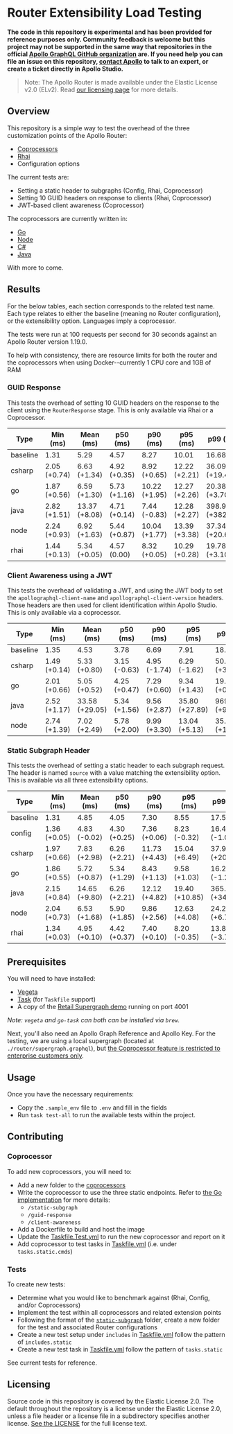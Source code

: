 # Router Extensibility Load Testing

**The code in this repository is experimental and has been provided for reference purposes only. Community feedback is welcome but this project may not be supported in the same way that repositories in the official [Apollo GraphQL GitHub organization](https://github.com/apollographql) are. If you need help you can file an issue on this repository, [contact Apollo](https://www.apollographql.com/contact-sales) to talk to an expert, or create a ticket directly in Apollo Studio.**

> Note: The Apollo Router is made available under the Elastic License v2.0 (ELv2).
> Read [our licensing page](https://www.apollographql.com/docs/resources/elastic-license-v2-faq/) for more details.

## Overview

This repository is a simple way to test the overhead of the three customization points of the Apollo Router:

* [Coprocessors](https://www.apollographql.com/docs/router/customizations/coprocessor)
* [Rhai](https://www.apollographql.com/docs/router/customizations/rhai)
* Configuration options

The current tests are:

* Setting a static header to subgraphs (Config, Rhai, Coprocessor)
* Setting 10 GUID headers on response to clients (Rhai, Coprocessor)
* JWT-based client awareness (Coprocessor)

The coprocessors are currently written in: 
* [Go](./coprocessors/go/)
* [Node](./coprocessors/node)
* [C#](./coprocessors/csharp)
* [Java](./coprocessors/java)

With more to come.

## Results

For the below tables, each section corresponds to the related test name. Each type relates to either the baseline (meaning no Router configuration), or the extensibility option. Languages imply a coprocessor.

The tests were run at 100 requests per second for 30 seconds against an Apollo Router version 1.19.0.

To help with consistency, there are resource limits for both the router and the coprocessors when using Docker--currently 1 CPU core and 1GB of RAM

### GUID Response

This tests the overhead of setting 10 GUID headers on the response to the client using the `RouterResponse` stage. This is only available via Rhai or a Coprocessor.

| Type     | Min (ms)        | Mean (ms)        | p50 (ms)        | p90 (ms)         | p95 (ms)         | p99 (ms)            | Max (ms)            |
| -------- | --------------- | ---------------- | --------------- | ---------------- | ---------------- | ------------------- | ------------------- |
| baseline | 1.31            | 5.29             | 4.57            | 8.27             | 10.01            | 16.68               | 91.33               |
| csharp   | 2.05<br>(+0.74) | 6.63<br>(+1.34)  | 4.92<br>(+0.35) | 8.92<br>(+0.65)  | 12.22<br>(+2.21) | 36.09<br>(+19.41)   | 212.01<br>(+120.68) |
| go       | 1.87<br>(+0.56) | 6.59<br>(+1.30)  | 5.73<br>(+1.16) | 10.22<br>(+1.95) | 12.27<br>(+2.26) | 20.38<br>(+3.70)    | 92.06<br>(+0.73)    |
| java     | 2.82<br>(+1.51) | 13.37<br>(+8.08) | 4.71<br>(+0.14) | 7.44<br>(-0.83)  | 12.28<br>(+2.27) | 398.98<br>(+382.30) | 692.91<br>(+601.58) |
| node     | 2.24<br>(+0.93) | 6.92<br>(+1.63)  | 5.44<br>(+0.87) | 10.04<br>(+1.77) | 13.39<br>(+3.38) | 37.34<br>(+20.66)   | 150.21<br>(+58.88)  |
| rhai     | 1.44<br>(+0.13) | 5.34<br>(+0.05)  | 4.57<br>(0.00)  | 8.32<br>(+0.05)  | 10.29<br>(+0.28) | 19.78<br>(+3.10)    | 89.14<br>(-2.19)    |

### Client Awareness using a JWT

This tests the overhead of validating a JWT, and using the JWT body to set the `apollographql-client-name` and `apollographql-client-version` headers. Those headers are then used for client identification within Apollo Studio.
This is only available via a coprocessor.

| Type     | Min (ms)        | Mean (ms)         | p50 (ms)        | p90 (ms)        | p95 (ms)          | p99 (ms)            | Max (ms)              |
| -------- | --------------- | ----------------- | --------------- | --------------- | ----------------- | ------------------- | --------------------- |
| baseline | 1.35            | 4.53              | 3.78            | 6.69            | 7.91              | 18.88               | 76.30                 |
| csharp   | 1.49<br>(+0.14) | 5.33<br>(+0.80)   | 3.15<br>(-0.63) | 4.95<br>(-1.74) | 6.29<br>(-1.62)   | 50.87<br>(+31.99)   | 332.08<br>(+255.78)   |
| go       | 2.01<br>(+0.66) | 5.05<br>(+0.52)   | 4.25<br>(+0.47) | 7.29<br>(+0.60) | 9.34<br>(+1.43)   | 19.33<br>(+0.45)    | 66.79<br>(-9.51)      |
| java     | 2.52<br>(+1.17) | 33.58<br>(+29.05) | 5.34<br>(+1.56) | 9.56<br>(+2.87) | 35.80<br>(+27.89) | 969.13<br>(+950.25) | 1365.42<br>(+1289.12) |
| node     | 2.74<br>(+1.39) | 7.02<br>(+2.49)   | 5.78<br>(+2.00) | 9.99<br>(+3.30) | 13.04<br>(+5.13)  | 35.70<br>(+16.82)   | 108.69<br>(+32.39)    |

### Static Subgraph Header

This tests the overhead of setting a static header to each subgraph request. The header is named `source` with a value matching the extensibility option. This is available via all three extensibility options.

| Type     | Min (ms)        | Mean (ms)        | p50 (ms)        | p90 (ms)         | p95 (ms)          | p99 (ms)            | Max (ms)            |
| -------- | --------------- | ---------------- | --------------- | ---------------- | ----------------- | ------------------- | ------------------- |
| baseline | 1.31            | 4.85             | 4.05            | 7.30             | 8.55              | 17.51               | 83.64               |
| config   | 1.36<br>(+0.05) | 4.83<br>(-0.02)  | 4.30<br>(+0.25) | 7.36<br>(+0.06)  | 8.23<br>(-0.32)   | 16.44<br>(-1.07)    | 65.63<br>(-18.01)   |
| csharp   | 1.97<br>(+0.66) | 7.83<br>(+2.98)  | 6.26<br>(+2.21) | 11.73<br>(+4.43) | 15.04<br>(+6.49)  | 37.98<br>(+20.47)   | 206.87<br>(+123.23) |
| go       | 1.86<br>(+0.55) | 5.72<br>(+0.87)  | 5.34<br>(+1.29) | 8.43<br>(+1.13)  | 9.58<br>(+1.03)   | 16.22<br>(-1.29)    | 80.92<br>(-2.72)    |
| java     | 2.15<br>(+0.84) | 14.65<br>(+9.80) | 6.26<br>(+2.21) | 12.12<br>(+4.82) | 19.40<br>(+10.85) | 365.91<br>(+348.40) | 652.42<br>(+568.78) |
| node     | 2.04<br>(+0.73) | 6.53<br>(+1.68)  | 5.90<br>(+1.85) | 9.86<br>(+2.56)  | 12.63<br>(+4.08)  | 24.27<br>(+6.76)    | 79.73<br>(-3.91)    |
| rhai     | 1.34<br>(+0.03) | 4.95<br>(+0.10)  | 4.42<br>(+0.37) | 7.40<br>(+0.10)  | 8.20<br>(-0.35)   | 13.81<br>(-3.70)    | 119.59<br>(+35.95)  |


## Prerequisites

You will need to have installed:

* [Vegeta](https://github.com/tsenart/vegeta)
* [Task](https://github.com/go-task/task) (for `Taskfile` support)
* A copy of the [Retail Supergraph demo](https://github.com/apollosolutions/retail-supergraph) running on port 4001

_Note: `vegeta` and `go-task` can both can be installed via `brew`._

Next, you'll also need an Apollo Graph Reference and Apollo Key. For the testing, we are using a local supergraph (located at `./router/supergraph.graphql`), but [the Coprocessor feature is restricted to enterprise customers only](https://www.apollographql.com/docs/router/customizations/coprocessor).

## Usage

Once you have the necessary requirements:

* Copy the `.sample_env` file to `.env` and fill in the fields
* Run `task test-all` to run the available tests within the project.

## Contributing

### Coprocessor

To add new coprocessors, you will need to:
- Add a new folder to the [coprocessors](./coprocessors/)
- Write the coprocessor to use the three static endpoints. Refer to [the Go implementation](./coprocessors/go/main.go) for more details:
  - `/static-subgraph`
  - `/guid-response`
  - `/client-awareness`
- Add a Dockerfile to build and host the image
- Update the [Taskfile.Test.yml](./Taskfile.Test.yml) to run the new coprocessor and report on it
- Add coprocessor to test tasks in [Taskfile.yml](./Taskfile.yml) (i.e. under `tasks.static.cmds`)

### Tests

To create new tests:

- Determine what you would like to benchmark against (Rhai, Config, and/or Coprocessors)
- Implement the test within all coprocessors and related extension points
- Following the format of the [`static-subgraph`](./tests/static-subgraph/) folder, create a new folder for the test and associated Router configurations
- Create a new test setup under `includes` in [Taskfile.yml](./Taskfile.yml) follow the pattern of `includes.static`
- Create a new test task in [Taskfile.yml](./Taskfile.yml) follow the pattern of `tasks.static`

See current tests for reference.

## Licensing

Source code in this repository is covered by the Elastic License 2.0. The
default throughout the repository is a license under the Elastic License 2.0,
unless a file header or a license file in a subdirectory specifies another
license. [See the LICENSE](./LICENSE) for the full license text.
